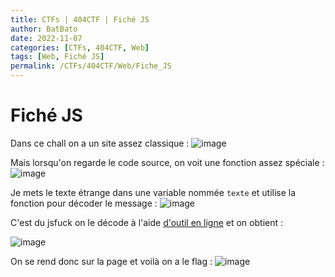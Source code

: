 ```yaml
---
title: CTFs | 404CTF | Fiché JS
author: BatBato
date: 2022-11-07
categories: [CTFs, 404CTF, Web]
tags: [Web, Fiché JS]
permalink: /CTFs/404CTF/Web/Fiche_JS
---
```


# Fiché JS 

Dans ce chall on a un site assez classique :
![image](https://user-images.githubusercontent.com/73934639/174499329-05395703-eeff-4d0a-8eac-facce8e56102.png)

Mais lorsqu'on regarde le code source, on voit une fonction assez spéciale :
![image](https://user-images.githubusercontent.com/73934639/174499367-1384d7af-19a6-44ad-bb99-aeafed8f7564.png)

Je mets le texte étrange dans une variable nommée ```texte``` et utilise la fonction pour décoder le message :
![image](https://user-images.githubusercontent.com/73934639/174499572-e99de58c-d4f8-427e-8ed2-4eb4aca18c17.png)

C'est du jsfuck on le décode à l'aide [d'outil en ligne](https://lelinhtinh.github.io/de4js/) et on obtient :

![image](https://user-images.githubusercontent.com/73934639/174499697-1a69683a-b45c-4e32-82fb-ff9cd4d2a41b.png)


On se rend donc sur la page et voilà on a le flag :
![image](https://user-images.githubusercontent.com/73934639/174499724-7a5d6075-0518-4b8f-b43c-79c02330f330.png)
